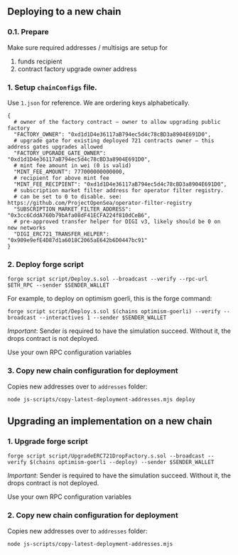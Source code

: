 
## Deploying to a new chain

### 0.1. Prepare

Make sure required addresses / multisigs are setup for 
1. funds recipient
2. contract factory upgrade owner address

### 1. Setup `chainConfigs` file.

Use `1.json` for reference. We are ordering keys alphabetically.

```
{
  # owner of the factory contract – owner to allow upgrading public factory
  "FACTORY_OWNER": "0xd1d1D4e36117aB794ec5d4c78cBD3a8904E691D0",
  # upgrade gate for existing deployed 721 contracts owner – this address gates upgrades allowed
  "FACTORY_UPGRADE_GATE_OWNER": "0xd1d1D4e36117aB794ec5d4c78cBD3a8904E691D0",
  # mint fee amount in wei (0 is valid)
  "MINT_FEE_AMOUNT": 777000000000000,
  # recipient for above mint fee
  "MINT_FEE_RECIPIENT": "0xd1d1D4e36117aB794ec5d4c78cBD3a8904E691D0",
  # subscription market filter address for operator filter registry.
  # can be set to 0 to disable. see: https://github.com/ProjectOpenSea/operator-filter-registry
  "SUBSCRIPTION_MARKET_FILTER_ADDRESS": "0x3cc6CddA760b79bAfa08dF41ECFA224f810dCeB6",
  # pre-approved transfer helper for DIGI v3, likely should be 0 on new networks
  "DIGI_ERC721_TRANSFER_HELPER": "0x909e9efE4D87d1a6018C2065aE642b6D0447bc91"
}
```

### 2. Deploy forge script

    forge script script/Deploy.s.sol --broadcast --verify --rpc-url $ETH_RPC --sender $SENDER_WALLET
  
For example, to deploy on optimism goerli, this is the forge command:

    forge script script/Deploy.s.sol $(chains optimism-goerli) --verify --broadcast --interactives 1 --sender $SENDER_WALLET

*Important*: Sender is required to have the simulation succeed. Without it, the drops contract is not deployed.

Use your own RPC configuration variables

### 3. Copy new chain configuration for deployment

Copies new addresses over to `addresses` folder:

    node js-scripts/copy-latest-deployment-addresses.mjs deploy


## Upgrading an implementation on a new chain

### 1. Upgrade forge script

    forge script script/UpgradeERC721DropFactory.s.sol --broadcast --verify $(chains optimism-goerli --deploy) --sender $SENDER_WALLET

*Important*: Sender is required to have the simulation succeed. Without it, the drops contract is not deployed.

Use your own RPC configuration variables

### 2. Copy new chain configuration for deployment

Copies new addresses over to `addresses` folder:

    node js-scripts/copy-latest-deployment-addresses.mjs
